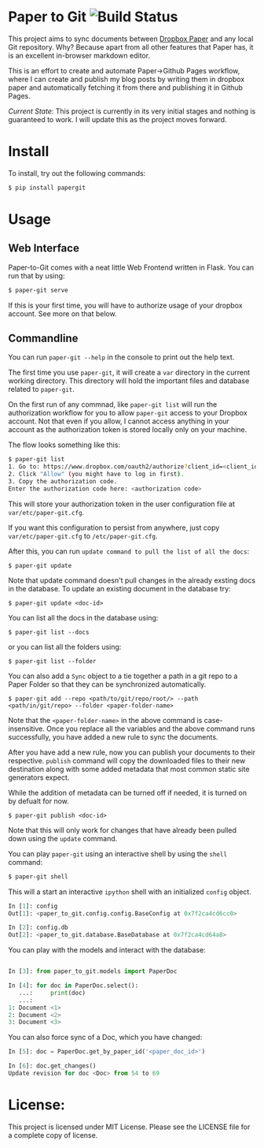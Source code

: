 Paper to Git ![Build Status](https://travis-ci.org/maxking/paper-to-git.svg?branch=master)
============

This project aims to sync documents between [Dropbox Paper][0] and any local Git
repository. Why? Because apart from all other features that Paper has, it is
an excellent in-browser markdown editor.

This is an effort to create and automate Paper->Github Pages workflow, where I
can create and publish my blog posts by writing them in dropbox paper and
automatically fetching it from there and publishing it in Github Pages.

_Current State_: This project is currently in its very initial stages and
nothing is guaranteed to work. I will update this as the project moves forward.

Install
=======

To install, try out the following commands:

```bash
$ pip install papergit
```


Usage
=====
Web Interface
-------------

Paper-to-Git comes with a neat little Web Frontend written in Flask. You can run
that by using:

```bash
$ paper-git serve
```

If this is your first time, you will have to authorize usage of your dropbox
account. See more on that below.

Commandline
-----------

You can run `paper-git --help` in the console to print out the help text.

The first time you use `paper-git`, it will create a `var` directory in the
current working directory. This directory will hold the important files and
database related to `paper-git`.

On the first run of any commnad, like `paper-git list` will run the
authorization workflow for you to allow `paper-git` access to your Dropbox
account. Not that even if you allow, I cannot access anything in your account as
the authorization token is stored locally only on your machine.

The flow looks something like this:
```bash
$ paper-git list
1. Go to: https://www.dropbox.com/oauth2/authorize?client_id=<client_id>&response_type=code
2. Click "Allow" (you might have to log in first).
3. Copy the authorization code.
Enter the authorization code here: <authorization code>
```

This will store your authorization token in the user configuration file at
`var/etc/paper-git.cfg`.

If you want this configuration to persist from anywhere, just copy
`var/etc/paper-git.cfg` to `/etc/paper-git.cfg`.

After this, you can run `update command to pull the list of all the docs`:

```
$ paper-git update
```

Note that update command doesn't pull changes in the already exsting docs in the
database. To update an existing document in the database try:

```
$ paper-git update <doc-id>
```

You can list all the docs in the database using:

```
$ paper-git list --docs
```

or you can list all the folders using:

```
$ paper-git list --folder
```

You can also add a `Sync` object to a tie together a path in a git repo to a
Paper Folder so that they can be synchronized automatically.

```
$ paper-git add --repo <path/to/git/repo/root/> --path <path/in/git/repo> --folder <paper-folder-name>
```

Note that the `<paper-folder-name>` in the above command is
case-insensitive. Once you replace all the variables and the above command runs
successfully, you have added a new rule to sync the documents.

After you have add a new rule, now you can publish your documents to their
respective. `publish` command will copy the downloaded files to their new
destination along with some added metadata that most common static site
generators expect.

While the addition of metadata can be turned off if needed, it is turned on by
defualt for now.

```
$ paper-git publish <doc-id>
```

Note that this will only work for changes that have already been pulled down
using the `update` command.

You can play `paper-git` using an interactive shell by using the `shell`
command:

```bash
$ paper-git shell
```

This will a start an interactive `ipython` shell with an initialized `config`
object.

```python
In [1]: config
Out[1]: <paper_to_git.config.config.BaseConfig at 0x7f2ca4cd6cc0>

In [2]: config.db
Out[2]: <paper_to_git.database.BaseDatabase at 0x7f2ca4cd64a8>
```

You can play with the models and interact with the database:

```python

In [3]: from paper_to_git.models import PaperDoc

In [4]: for doc in PaperDoc.select():
   ...:     print(doc)
   ...:
1: Document <1>
2: Document <2>
3: Document <3>
```

You can also force sync of a Doc, which you have changed:

```python
In [5]: doc = PaperDoc.get_by_paper_id('<paper_doc_id>')

In [6]: doc.get_changes()
Update revision for doc <Doc> from 54 to 69
```

License:
========

This project is licensed under MIT License. Please see the LICENSE file for a
complete copy of license.


[0]: https://paper.dropbox.com
[1]: https://github.com/dropbox/dropbox-sdk-python#updating-api-specification
[2]: https://github.com/pypa/virtualenv
